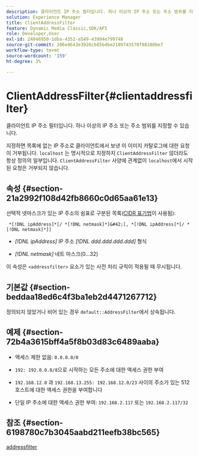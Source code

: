 ```yaml
---
description: 클라이언트 IP 주소 필터입니다. 하나 이상의 IP 주소 또는 주소 범위를 지정할 수 있습니다.
solution: Experience Manager
title: ClientAddressFilter
feature: Dynamic Media Classic,SDK/API
role: Developer,User
exl-id: 24046950-1dba-4352-a549-43994e799748
source-git-commit: 206e4643e3926cb85b4be2189743578f88180be7
workflow-type: tm+mt
source-wordcount: '159'
ht-degree: 3%

---
```


# ClientAddressFilter{#clientaddressfilter}

클라이언트 IP 주소 필터입니다. 하나 이상의 IP 주소 또는 주소 범위를 지정할 수 있습니다.

지정하면 목록에 없는 IP 주소로 클라이언트에서 보낸 이 이미지 카탈로그에 대한 요청이 거부됩니다. `localhost` 는 명시적으로 지정하지  `ClientAddressFilter` 않더라도 항상 정의의 일부입니다. `ClientAddressFilter` 사양에 관계없이 `localhost`에서 시작된 요청은 거부되지 않습니다.

## 속성 {#section-21a2992f108d42fb8660c0d65aa61e13}

선택적 넷마스크가 있는 IP 주소의 쉼표로 구분된 목록([CIDR 표기법](https://en.wikipedia.org/wiki/Classless_Inter-Domain_Routing#CIDR_notation)이 사용됨):

` *[!DNL ipAddress]*[/ *[!DNL netmask]*]&#42;[, *[!DNL ipAddress]*[/ *[!DNL netmask]*]]`

* *[!DNL ipAddress]* IP 주소  *[!DNL ddd.ddd.ddd.ddd]* 형식

* *[!DNL netmask]* 네트 마스크(0...32)

이 속성은 `<addressfilter>` 요소가 있는 사전 처리 규칙이 적용될 때 무시됩니다.

## 기본값 {#section-beddaa18ed6c4f3ba1eb2d4471267712}

정의되지 않았거나 비어 있는 경우 `default::AddressFilter`에서 상속됩니다.

## 예제 {#section-72b4a3615bff4a5f8b03d83c6489aaba}

* 액세스 제한 없음: `0.0.0.0/0`
* `192: 192.0.0.0/8`으로 시작하는 모든 주소에 대한 액세스 권한 부여
* `192.168.12.0` 과 `192.168.13.255: 192.168.12.0/23` 사이의 주소가 있는 512 호스트에 대한 액세스 권한을 부여합니다

* 단일 IP 주소에 대한 액세스 권한 부여: `192.168.2.117` 또는 `192.168.2.117/32`

## 참조 {#section-6198780c7b3045aabd211eefb38bc565}

[addressfilter](../../../../../ir-api/material-cat/image-rendering-api-ref/c-ir-material-catalog/c-ir-attributes-reference/r-ir-clientaddressfilter.md#reference-52a541cec0b0424faf263d1fb4946b5f)
